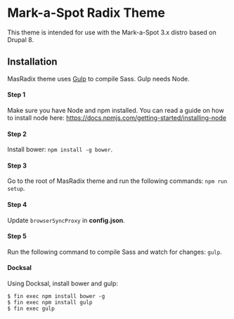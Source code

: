 # Mark-a-Spot Radix Theme

This theme is intended for use with the Mark-a-Spot 3.x distro based on Drupal 8.

## Installation

MasRadix theme uses [Gulp](http://gulpjs.com) to compile Sass. Gulp needs Node.

#### Step 1
Make sure you have Node and npm installed. 
You can read a guide on how to install node here: https://docs.npmjs.com/getting-started/installing-node

#### Step 2
Install bower: `npm install -g bower`.

#### Step 3
Go to the root of MasRadix theme and run the following commands: `npm run setup`.

#### Step 4
Update `browserSyncProxy` in **config.json**.

#### Step 5
Run the following command to compile Sass and watch for changes: `gulp`.

#### Docksal
Using Docksal, install bower and gulp:

```
$ fin exec npm install bower -g
$ fin exec npm install gulp
$ fin exec gulp
```